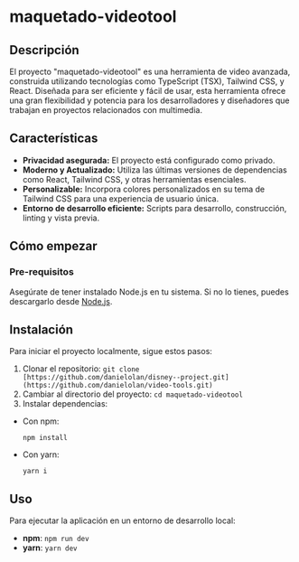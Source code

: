 # maquetado-videotool

## Descripción

El proyecto "maquetado-videotool" es una herramienta de video avanzada, construida utilizando tecnologías como TypeScript (TSX), Tailwind CSS, y React. Diseñada para ser eficiente y fácil de usar, esta herramienta ofrece una gran flexibilidad y potencia para los desarrolladores y diseñadores que trabajan en proyectos relacionados con multimedia.

## Características

- **Privacidad asegurada:** El proyecto está configurado como privado.
- **Moderno y Actualizado:** Utiliza las últimas versiones de dependencias como React, Tailwind CSS, y otras herramientas esenciales.
- **Personalizable:** Incorpora colores personalizados en su tema de Tailwind CSS para una experiencia de usuario única.
- **Entorno de desarrollo eficiente:** Scripts para desarrollo, construcción, linting y vista previa.

## Cómo empezar

### Pre-requisitos

Asegúrate de tener instalado Node.js en tu sistema. Si no lo tienes, puedes descargarlo desde [Node.js](https://nodejs.org/).

## Instalación

Para iniciar el proyecto localmente, sigue estos pasos:

1. Clonar el repositorio: `git clone [https://github.com/danielolan/disney--project.git](https://github.com/danielolan/video-tools.git)`
2. Cambiar al directorio del proyecto: `cd maquetado-videotool`
3. Instalar dependencias:
- Con npm:
  ```
  npm install
  ```
- Con yarn:
  ```
  yarn i
  ```


## Uso

Para ejecutar la aplicación en un entorno de desarrollo local:
- **npm**: `npm run dev`
- **yarn**: `yarn dev`

